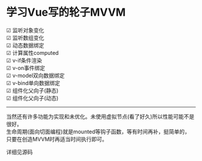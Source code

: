 
# 学习Vue写的轮子MVVM

☑  监听对象变化    
☑  监听数组变化  
☑  动态数据绑定  
☑  计算属性computed  
☑  v-if条件渲染  
☑   v-on事件绑定  
☑   v-model双向数据绑定    
☑   v-bind单向数据绑定    
☑   组件化父向子(静态)  
☑   组件化父向子(动态)  

----


当然还有许多功能为实现和未优化。未使用虚拟节点(看了好久)所以性能可能不是很好。   
 生命周期(面向切面编程)就是mounted等钩子函数，等有时间再补，挺简单的，
只要在创造MVVM时再适当时间执行即可。  

详细见源码